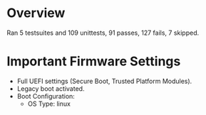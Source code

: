 # Overview

Ran 5 testsuites and 109 unittests, 91 passes, 127 fails, 7 skipped.

# Important Firmware Settings

- Full UEFI settings (Secure Boot, Trusted Platform Modules).
- Legacy boot activated.
- Boot Configuration:
  - OS Type: linux
